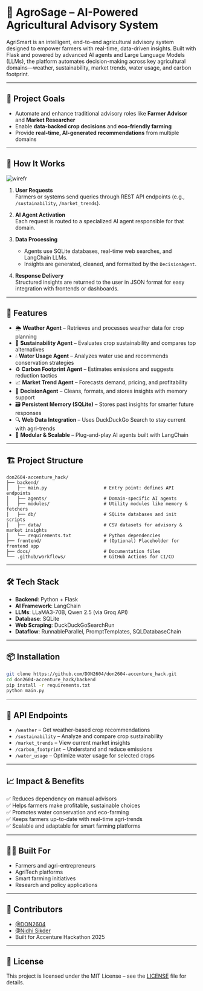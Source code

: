 # 🌾 AgroSage – AI-Powered Agricultural Advisory System

AgriSmart is an intelligent, end-to-end agricultural advisory system designed to empower farmers with real-time, data-driven insights. Built with Flask and powered by advanced AI agents and Large Language Models (LLMs), the platform automates decision-making across key agricultural domains—weather, sustainability, market trends, water usage, and carbon footprint.

---

## 🚀 Project Goals

- Automate and enhance traditional advisory roles like **Farmer Advisor** and **Market Researcher**
- Enable **data-backed crop decisions** and **eco-friendly farming**
- Provide **real-time, AI-generated recommendations** from multiple domains

---

## 🧠 How It Works
![wirefr](https://github.com/user-attachments/assets/fd7ccdde-b461-4ca3-bc8b-ec12aed2c03f)

1. **User Requests**  
   Farmers or systems send queries through REST API endpoints (e.g., `/sustainability`, `/market_trends`).

2. **AI Agent Activation**  
   Each request is routed to a specialized AI agent responsible for that domain.

3. **Data Processing**  
   - Agents use SQLite databases, real-time web searches, and LangChain LLMs.
   - Insights are generated, cleaned, and formatted by the `DecisionAgent`.

4. **Response Delivery**  
   Structured insights are returned to the user in JSON format for easy integration with frontends or dashboards.

---

## 🧩 Features

- 🌦 **Weather Agent** – Retrieves and processes weather data for crop planning  
- 🌱 **Sustainability Agent** – Evaluates crop sustainability and compares top alternatives  
- 💧 **Water Usage Agent** – Analyzes water use and recommends conservation strategies  
- ♻️ **Carbon Footprint Agent** – Estimates emissions and suggests reduction tactics  
- 📈 **Market Trend Agent** – Forecasts demand, pricing, and profitability  
- 🧠 **DecisionAgent** – Cleans, formats, and stores insights with memory support  
- 🗃️ **Persistent Memory (SQLite)** – Stores past insights for smarter future responses  
- 🔍 **Web Data Integration** – Uses DuckDuckGo Search to stay current with agri-trends  
- 🧩 **Modular & Scalable** – Plug-and-play AI agents built with LangChain

---

## 🏗️ Project Structure

```
don2604-accenture_hack/
├── backend/
│   ├── main.py                     # Entry point: defines API endpoints
│   ├── agents/                     # Domain-specific AI agents
│   ├── modules/                    # Utility modules like memory & fetchers
│   ├── db/                         # SQLite databases and init scripts
│   ├── data/                       # CSV datasets for advisory & market insights
│   └── requirements.txt            # Python dependencies
├── frontend/                       # (Optional) Placeholder for frontend app
├── docs/                           # Documentation files
└── .github/workflows/              # GitHub Actions for CI/CD
```

---

## 🛠️ Tech Stack

- **Backend**: Python + Flask  
- **AI Framework**: LangChain  
- **LLMs**: LLaMA3-70B, Qwen 2.5 (via Groq API)  
- **Database**: SQLite  
- **Web Scraping**: DuckDuckGoSearchRun  
- **Dataflow**: RunnableParallel, PromptTemplates, SQLDatabaseChain  

---

## 📦 Installation

```bash
git clone https://github.com/DON2604/don2604-accenture_hack.git
cd don2604-accenture_hack/backend
pip install -r requirements.txt
python main.py
```

---

## 📡 API Endpoints

- `/weather` – Get weather-based crop recommendations  
- `/sustainability` – Analyze and compare crop sustainability  
- `/market_trends` – View current market insights  
- `/carbon_footprint` – Understand and reduce emissions  
- `/water_usage` – Optimize water usage for selected crops  

---

## 📈 Impact & Benefits

✅ Reduces dependency on manual advisors  
✅ Helps farmers make profitable, sustainable choices  
✅ Promotes water conservation and eco-farming  
✅ Keeps farmers up-to-date with real-time agri-trends  
✅ Scalable and adaptable for smart farming platforms

---

## 👨‍🌾 Built For

- Farmers and agri-entrepreneurs  
- AgriTech platforms  
- Smart farming initiatives  
- Research and policy applications  

---

## 🤝 Contributors

- [@DON2604](https://github.com/DON2604)
- [@Nidhi Sikder](https://github.com/nidhisikder)
- Built for Accenture Hackathon 2025

---

## 📜 License

This project is licensed under the MIT License – see the [LICENSE](LICENSE) file for details.
